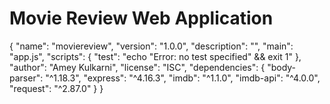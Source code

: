 # Movie Review Web Application
{
  "name": "moviereview",
  "version": "1.0.0",
  "description": "",
  "main": "app.js",
  "scripts": {
    "test": "echo \"Error: no test specified\" && exit 1"
  },
  "author": "Amey Kulkarni",
  "license": "ISC",
  "dependencies": {
    "body-parser": "^1.18.3",
    "express": "^4.16.3",
    "imdb": "^1.1.0",
    "imdb-api": "^4.0.0",
    "request": "^2.87.0"
  }
}
